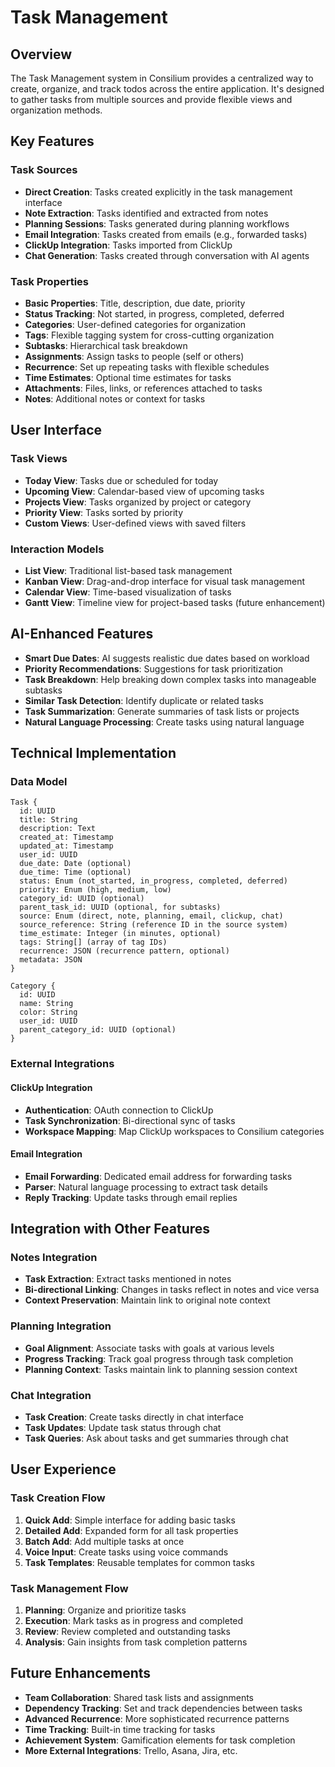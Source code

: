 # Task Management

## Overview

The Task Management system in Consilium provides a centralized way to create, organize, and track todos across the entire application. It's designed to gather tasks from multiple sources and provide flexible views and organization methods.

## Key Features

### Task Sources

- **Direct Creation**: Tasks created explicitly in the task management interface
- **Note Extraction**: Tasks identified and extracted from notes
- **Planning Sessions**: Tasks generated during planning workflows
- **Email Integration**: Tasks created from emails (e.g., forwarded tasks)
- **ClickUp Integration**: Tasks imported from ClickUp
- **Chat Generation**: Tasks created through conversation with AI agents

### Task Properties

- **Basic Properties**: Title, description, due date, priority
- **Status Tracking**: Not started, in progress, completed, deferred
- **Categories**: User-defined categories for organization
- **Tags**: Flexible tagging system for cross-cutting organization
- **Subtasks**: Hierarchical task breakdown
- **Assignments**: Assign tasks to people (self or others)
- **Recurrence**: Set up repeating tasks with flexible schedules
- **Time Estimates**: Optional time estimates for tasks
- **Attachments**: Files, links, or references attached to tasks
- **Notes**: Additional notes or context for tasks

## User Interface

### Task Views

- **Today View**: Tasks due or scheduled for today
- **Upcoming View**: Calendar-based view of upcoming tasks
- **Projects View**: Tasks organized by project or category
- **Priority View**: Tasks sorted by priority
- **Custom Views**: User-defined views with saved filters

### Interaction Models

- **List View**: Traditional list-based task management
- **Kanban View**: Drag-and-drop interface for visual task management
- **Calendar View**: Time-based visualization of tasks
- **Gantt View**: Timeline view for project-based tasks (future enhancement)

## AI-Enhanced Features

- **Smart Due Dates**: AI suggests realistic due dates based on workload
- **Priority Recommendations**: Suggestions for task prioritization
- **Task Breakdown**: Help breaking down complex tasks into manageable subtasks
- **Similar Task Detection**: Identify duplicate or related tasks
- **Task Summarization**: Generate summaries of task lists or projects
- **Natural Language Processing**: Create tasks using natural language

## Technical Implementation

### Data Model

```
Task {
  id: UUID
  title: String
  description: Text
  created_at: Timestamp
  updated_at: Timestamp
  user_id: UUID
  due_date: Date (optional)
  due_time: Time (optional)
  status: Enum (not_started, in_progress, completed, deferred)
  priority: Enum (high, medium, low)
  category_id: UUID (optional)
  parent_task_id: UUID (optional, for subtasks)
  source: Enum (direct, note, planning, email, clickup, chat)
  source_reference: String (reference ID in the source system)
  time_estimate: Integer (in minutes, optional)
  tags: String[] (array of tag IDs)
  recurrence: JSON (recurrence pattern, optional)
  metadata: JSON
}

Category {
  id: UUID
  name: String
  color: String
  user_id: UUID
  parent_category_id: UUID (optional)
}
```

### External Integrations

#### ClickUp Integration

- **Authentication**: OAuth connection to ClickUp
- **Task Synchronization**: Bi-directional sync of tasks
- **Workspace Mapping**: Map ClickUp workspaces to Consilium categories

#### Email Integration

- **Email Forwarding**: Dedicated email address for forwarding tasks
- **Parser**: Natural language processing to extract task details
- **Reply Tracking**: Update tasks through email replies

## Integration with Other Features

### Notes Integration

- **Task Extraction**: Extract tasks mentioned in notes
- **Bi-directional Linking**: Changes in tasks reflect in notes and vice versa
- **Context Preservation**: Maintain link to original note context

### Planning Integration

- **Goal Alignment**: Associate tasks with goals at various levels
- **Progress Tracking**: Track goal progress through task completion
- **Planning Context**: Tasks maintain link to planning session context

### Chat Integration

- **Task Creation**: Create tasks directly in chat interface
- **Task Updates**: Update task status through chat
- **Task Queries**: Ask about tasks and get summaries through chat

## User Experience

### Task Creation Flow

1. **Quick Add**: Simple interface for adding basic tasks
2. **Detailed Add**: Expanded form for all task properties
3. **Batch Add**: Add multiple tasks at once
4. **Voice Input**: Create tasks using voice commands
5. **Task Templates**: Reusable templates for common tasks

### Task Management Flow

1. **Planning**: Organize and prioritize tasks
2. **Execution**: Mark tasks as in progress and completed
3. **Review**: Review completed and outstanding tasks
4. **Analysis**: Gain insights from task completion patterns

## Future Enhancements

- **Team Collaboration**: Shared task lists and assignments
- **Dependency Tracking**: Set and track dependencies between tasks
- **Advanced Recurrence**: More sophisticated recurrence patterns
- **Time Tracking**: Built-in time tracking for tasks
- **Achievement System**: Gamification elements for task completion
- **More External Integrations**: Trello, Asana, Jira, etc. 